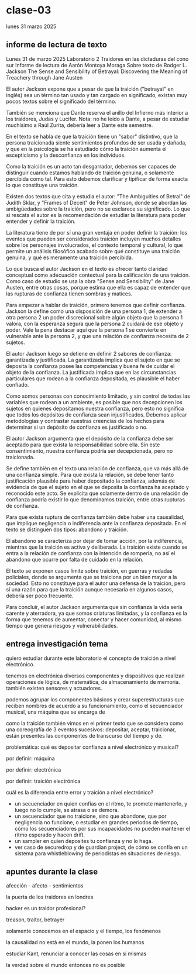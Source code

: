 # clase-03

lunes 31 marzo 2025

## informe de lectura de texto

Lunes 31 de marzo 2025
Laboratorio 2
Traidores en las dictaduras del cono sur
Informe de lectura de Aarón Montoya Moraga
Sobre texto de Rodger L. Jackson
The Sense and Sensibility of Betrayal:
Discovering the Meaning of Treachery through Jane Austen

El autor Jackson expone que a pesar de que la traición ("betrayal" en inglés) sea un término tan usado y tan cargado en significado, existan muy pocos textos sobre el significado del término.

También se menciona que Dante reserva el anillo del Infierno más interior a los traidores, Judas y Lucifer. Nota: no he leído a Dante, a pesar de estudiar muchísimo a Raúl Zurita, debería leer a Dante este semestre.

En el texto se habla de que la traición tiene un "sabor" distintivo, que la persona traicionada siente sentimientos profundos de ser usada y dañada, y que en la psicología se ha estudiado cómo la traición aumenta el escepticismo y la desconfianza en los individuos.

Como la traición es un acto tan desgarrador, debemos ser capaces de distinguir cuando estamos hablando de traición genuina, o solamente percibida como tal. Para esto debemos clarificar y tipificar de forma exacta lo que constituye una traición.

Existen dos textos que cita y estudia el autor: "The Ambiguities of Betral" de Judith Sklar, y "Frames of Deceit" de Peter Johnson, donde se abordan las ambigüedades sobre la traición, pero no se esclarece su significado. Lo que sí rescata el autor es la recomendación de estudiar la literatura para poder entender y definir la traición.

La literatura tiene de por sí una gran ventaja en poder definir la traición: los eventos que pueden ser considerados traición incluyen muchos detalles sobre los personajes involucrados, el contexto temporal y cultural, lo que permite un análisis filosófico acabado sobre qué constituye una traición genuina, y qué es meramente una traición percibida.

Lo que busca el autor Jackson en el texto es ofrecer tanto claridad conceptual como adecuación contextual para la calificación de una traición. Como caso de estudio se usa la obra "Sense and Sensibility" de Jane Austen, entre otras cosas, porque estima que ella es capaz de entender que las rupturas de confianza tienen sombras y matices.

Para empezar a hablar de traición, primero tenemos que definir confianza. Jackson la define como una disposición de una persona 1, de extender a otra persona 2 un poder discrecional sobre algún objeto que la persona 1 valora, con la esperanza segura que la persona 2 cuidará de ese objeto y poder. Vale la pena destacar aquí que la persona 1 se convierte en vulnerable ante la persona 2, y que una relación de confianza necesita de 2 sujetos.

El autor Jackson luego se detiene en definir 2 sabores de confianza: garantizada y justificada. La garantizada implica que el sujeto en que se deposita la confianza posee las competencias y buena fe de cuidar el objeto de la confianza. La justificada implica que en las circunstancias particulares que rodean a la confianza depositada, es plausible el haber confiado.

Como somos personas con conocimiento limitado, y sin control de todas las variables que rodean a un ambiente, es posible que nos decepcionen los sujetos en quienes depositamos nuestra confianza, pero esto no significa que todos los depósitos de confianza sean injustificados. Debemos aplicar metodologías y contrastar nuestras creencias de los hechos para determinar si un depósito de confianza es justificado o no.

El autor Jackson argumenta que el depósito de la confianza debe ser aceptado para que exista la responsabilidad sobre ella. Sin este consentimiento, nuestra confianza podría ser decepcionada, pero no traicionada.

Se define también en el texto una relación de confianza, que va más allá de una confianza simple. Para que exista la relación, se debe tener tanto justificación plausible para haber depositado la confianza, además de evidencia de que el sujeto en el que se deposita la confianza ha aceptado y reconocido este acto. Se explicita que solamente dentro de una relación de confianza podría existir lo que denominamos traición, entre otras rupturas de confianza.

Para que exista ruptura de confianza también debe haber una causalidad, que implique negligencia o indiferencia ante la confianza depositada. En el texto se distinguen dos tipos: abandono y traición.

El abandono se caracteriza por dejar de tomar acción, por la indiferencia, mientras que la traición es activa y deliberada. La traición existe cuando se entra a la relación de confianza con la intención de romperla, no así el abandono que ocurre por falta de cuidado en la relación.

El texto se exponen casos límite sobre traición, en guerras y redadas policiales, donde se argumenta que se traiciona por un bien mayor a la sociedad. Esto no constituye para el autor una defensa de la traición, pero sí una razón para que la traición aunque necesaria en algunos casos, debería ser poco frecuente.

Para concluir, el autor Jackson argumenta que sin confianza la vida sería carente y aterradora, ya que somos criaturas limitadas, y la confianza es la forma que tenemos de aumentar, conectar y hacer comunidad, al mismo tiempo que genera riesgos y vulnerabilidades.

## entrega investigación tema

quiero estudiar durante este laboratorio el concepto de traición a nivel electrónico.

tenemos en electrónica diversos componentes y dispositivos que realizan operaciones de lógica, de matemática, de almacenamiento de memoria. también existen sensores y actuadores.

podemos agrupar los componentes básicos y crear superestructuras que reciben nombres de acuerdo a su funcionamiento, como el secuenciador musical, una máquina que se encarga de

como la traición también vimos en el primer texto que se considera como una coreografía de 3 eventos sucesivos: depositar, aceptar, traicionar, están presentes las componentes de transcurso del tiempo y de.

problemática: qué es depositar confianza a nivel electrónico y musical?

por definir: máquina

por definir: electrónica

por definir: traición electrónica

cuál es la diferencia entre error y traición a nivel electrónico?

* un secuenciador en quien confías en el ritmo, te promete mantenerlo, y luego no lo cumple, se atrasa o se demora.
* un secuenciador que no traicione, sino que abandone, que por negligencia no funcione, o estudiar en grandes periodos de tiempo, cómo los secuenciadores por sus incapacidades no pueden mantener el ritmo esperado y hacen drift.
* un sampler en quien deposites tu confianza y no lo haga.
* ver caso de securedrop y de guardian project, de cómo se confía en un sistema para whistleblowing de periodistas en situaciones de riesgo.

## apuntes durante la clase

afección - afecto - sentimientos

la puerta de los traidores en londres

hacker es un traidor profesional?

treason, traitor, betrayer

solamente conocemos en el espacio y el tiempo, los fenómenos

la causalidad no está en el mundo, la ponen los humanos

estudiar Kant, renunciar a conocer las cosas en sí mismas

la verdad sobre el mundo entonces no es posible
